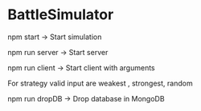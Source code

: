 # BattleSimulator

npm start -> Start simulation

npm run server -> Start server

npm run client <port> <name> <squads> <strategy> -> Start client with arguments

For strategy valid input are  weakest , strongest, random

npm run dropDB -> Drop database in MongoDB
